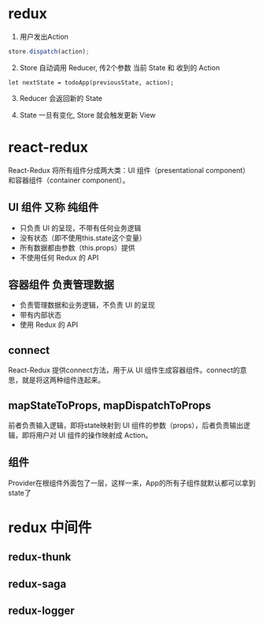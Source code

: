 
# redux



1. 用户发出Action
```js
store.dispatch(action);
```

2. Store 自动调用 Reducer,  传2个参数 当前 State 和 收到的 Action
```
let nextState = todoApp(previousState, action);
```

3. Reducer 会返回新的 State

4. State 一旦有变化, Store 就会触发更新 View



# react-redux

React-Redux 将所有组件分成两大类：UI 组件（presentational component）和容器组件（container component）。

## UI 组件  又称 纯组件

- 只负责 UI 的呈现，不带有任何业务逻辑
- 没有状态（即不使用this.state这个变量）
- 所有数据都由参数（this.props）提供
- 不使用任何 Redux 的 API

## 容器组件  负责管理数据
- 负责管理数据和业务逻辑，不负责 UI 的呈现
- 带有内部状态
- 使用 Redux 的 API

## connect
React-Redux 提供connect方法，用于从 UI 组件生成容器组件。connect的意思，就是将这两种组件连起来。

## mapStateToProps, mapDispatchToProps
前者负责输入逻辑，即将state映射到 UI 组件的参数（props），后者负责输出逻辑，即将用户对 UI 组件的操作映射成 Action。

## <Provider> 组件

Provider在根组件外面包了一层，这样一来，App的所有子组件就默认都可以拿到state了


# redux 中间件


## redux-thunk


## redux-saga 


## redux-logger 
